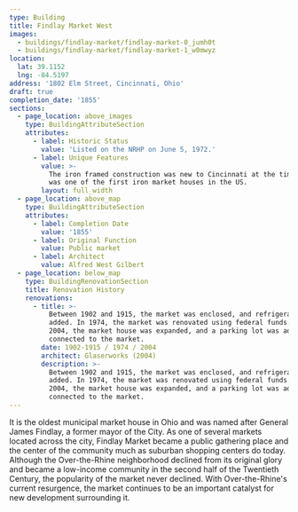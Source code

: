 ```yaml
---
type: Building
title: Findlay Market West
images:
  - buildings/findlay-market/findlay-market-0_jumh0t
  - buildings/findlay-market/findlay-market-1_w0mwyz
location:
  lat: 39.1152
  lng: -84.5197
address: '1802 Elm Street, Cincinnati, Ohio'
draft: true
completion_date: '1855'
sections:
  - page_location: above_images
    type: BuildingAttributeSection
    attributes:
      - label: Historic Status
        value: 'Listed on the NRHP on June 5, 1972.'
      - label: Unique Features
        value: >-
          The iron framed construction was new to Cincinnati at the time, and it
          was one of the first iron market houses in the US.
        layout: full_width
  - page_location: above_map
    type: BuildingAttributeSection
    attributes:
      - label: Completion Date
        value: '1855'
      - label: Original Function
        value: Public market
      - label: Architect
        value: Alfred West Gilbert
  - page_location: below_map
    type: BuildingRenovationSection
    title: Renovation History
    renovations:
      - title: >-
          Between 1902 and 1915, the market was enclosed, and refrigeration was
          added. In 1974, the market was renovated using federal funds.  In
          2004, the market house was expanded, and a parking lot was added that
          connected to the market.
        date: 1902-1915 / 1974 / 2004
        architect: Glaserworks (2004)
        description: >-
          Between 1902 and 1915, the market was enclosed, and refrigeration was
          added. In 1974, the market was renovated using federal funds.  In
          2004, the market house was expanded, and a parking lot was added that
          connected to the market.
---
```


It is the oldest municipal market house in Ohio and was named after General James Findlay, a former mayor of the City. As one of several markets located across the city, Findlay Market became a public gathering place and the center of the community much as suburban shopping centers do today. Although the Over-the-Rhine neighborhood declined from its original glory and became a low-income community in the second half of the Twentieth Century, the popularity of the market never declined. With Over-the-Rhine's current resurgence, the market continues to be an important catalyst for new development surrounding it.
